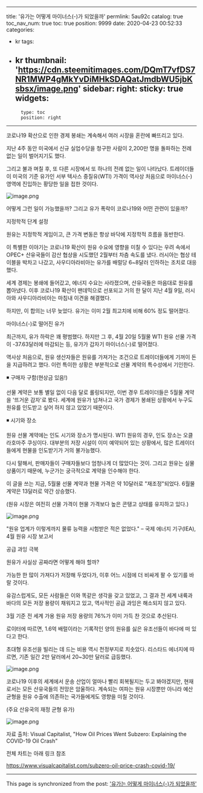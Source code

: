 
---
title: '유가는 어떻게 마이너스(-)가 되었을까'
permlink: 5au92c
catalog: true
toc_nav_num: true
toc: true
position: 9999
date: 2020-04-23 00:52:33
categories:
- kr
tags:
- kr
thumbnail: 'https://cdn.steemitimages.com/DQmT7vfDS7NR1MWP4gMkYvDiMHkSDAQatJmdbWU5jbKsbsx/image.png'
sidebar:
    right:
        sticky: true
widgets:
    -
        type: toc
        position: right
---


코로나19 확산으로 인한 경제 봉쇄는 계속해서 여러 시장을 혼란에 빠뜨리고 있다.


지난 4주 동안 미국에서 신규 실업수당을 청구한 사람이 2,200만 명을 돌파하는 전례 없는 일이 벌어지기도 했다.


그리고 불과 며칠 후, 또 다른 시장에서 또 하나의 전례 없는 일이 나타났다. 트레이더들이 미국의 기준 유가인 서부 텍사스 중질유(WTI) 가격이 역사상 처음으로 마이너스(-) 영역에 진입하는 황당한 일을 접한 것이다.



![image.png](https://cdn.steemitimages.com/DQmT7vfDS7NR1MWP4gMkYvDiMHkSDAQatJmdbWU5jbKsbsx/image.png)



어떻게 그런 일이 가능했을까? 그리고 유가 폭락이 코로나19와 어떤 관련이 있을까?


지정학적 단계 설정


원유는 지정학적 게임이고, 큰 가격 변동은 항상 바닥에 지정학적 흐름을 동반한다.


이 특별한 이야기는 코로나19 확산이 원유 수요에 영향을 미칠 수 있다는 우려 속에서 OPEC+ 산유국들이 감산 협상을 시도했던 2월부터 차츰 속도를 냈다. 러시아는 협상 테이블을 박차고 나갔고, 사우디아라비아는 유가를 배럴당 6~8달러 인하하는 조치로 대응했다.


세계 경제는 봉쇄에 들어갔고, 에너지 수요는 사라졌으며, 산유국들은 마음대로 원유를 뽑아냈다. 이후 코로나19 확산이 팬데믹으로 선포되고 거의 한 달이 지난 4월 9일, 러시아와 사우디아라비아는 마침내 이견을 해결했다.


하지만, 이 합의는 너무 늦었다. 유가는 이미 2월 최고치에 비해 60% 정도 떨어졌다.


마이너스(-)로 떨어진 유가


최근까지, 유가 하락은 꽤 평범했다. 하지만 그 후, 4월 20일 5월물 WTI 원유 선물 가격이 -37.63달러에 마감되는 등, 유가가 갑자기 마이너스(-)로 떨어졌다.


역사상 처음으로, 원유 생산자들은 원유를 가져가는 조건으로 트레이더들에게 기꺼이 돈을 지급하려고 했다. 이런 특이한 상황은 부분적으로 선물 계약의 특수성에서 기인한다.


◾ 구매자 구함(현상금 있음!)


선물 계약은 보통 별일 없이 다음 달로 롤링되지만, 이번 경우 트레이더들은 5월물 계약을 '뜨거운 감자'로 봤다. 세계에 원유가 넘쳐나고 국가 경제가 봉쇄된 상황에서 누구도 원유를 인도받고 싶어 하지 않고 있었기 때문이다.


◾ 시기와 장소


원유 선물 계약에는 인도 시기와 장소가 명시된다. WTI 원유의 경우, 인도 장소는 오클라호마주 쿠싱이다. 대부분의 저장 시설이 이미 예약되어 있는 상황에서, 많은 트레이더들에게 현물을 인도받기가 거의 불가능했다.


다시 말해서, 판매자들이 구매자들보다 엄청나게 더 많았다는 것이. 그리고 원유는 실물 상품이기 때문에, 누군가는 궁극적으로 계약을 인수해야 한다.


이 글을 쓰는 지금, 5월물 선물 계약과 현물 가격은 약 10달러로 "재조정"되었다. 6월물 계약은 13달러로 약간 상승했다.


(원유 시장은 여전히 선물 가격이 현물 가격보다 높은 콘탱고 상태를 유지하고 있다.)


![image.png](https://cdn.steemitimages.com/DQmcYe8u8eMK3vmDS76kDXqHEWixHkXwsv5A1RKZDiUdq3u/image.png)



"원유 업계가 이렇게까지 물류 능력을 시험받은 적은 없었다." – 국제 에너지 기구(IEA), 4월 원유 시장 보고서


공급 과잉 극복


원유가 사실상 공짜라면 어떻게 해야 할까?


가능한 한 많이 가져다가 저장해 두었다가, 이후 어느 시점에 더 비싸게 팔 수 있기를 바랄 것이다.


유감스럽게도, 모든 사람들은 이와 똑같은 생각을 갖고 있었고, 그 결과 전 세계 내륙과 바다의 모든 저장 용량이 채워지고 있고, 역사적인 공급 과잉은 해소되지 않고 있다.


3월 기준 전 세계 가용 원유 저장 용량의 76%가 이미 가득 찬 것으로 추산된다.


로이터에 따르면, 1.6억 배럴이라는 기록적인 양의 원유를 싫은 유조선들이 바다에 떠 있다고 한다.


초대형 유조선을 빌리는 데 드는 비용 역시 천정부지로 치솟았다. 리스타드 에너지에 따르면, 기존 일간 2만 달러에서 20~30만 달러로 급등했다.



![image.png](https://cdn.steemitimages.com/DQmVuHyw97NS2Y22argXzURgLEFbnQoRpNsNhBKNTBdyTBs/image.png)



코로나19 이후의 세계에서 운송 산업이 얼마나 빨리 회복될지는 두고 봐야겠지만, 현재로서는 모든 산유국들의 전망은 암울하다. 계속되는 여파는 원유 시장뿐만 아니라 예산 균형을 원유 수출에 의존하는 국가들에게도 영향을 미칠 것이다.


(주요 산유국의 재정 균형 유가)

![image.png](https://cdn.steemitimages.com/DQmVioLiJqy3peALpdPDGAgfhTuG31RsVnDujCHDKC9MGyW/image.png)


자료 출처: Visual Capitalist, "How Oil Prices Went Subzero: Explaining the COVID-19 Oil Crash"


전체 차트는 아래 링크 참조


https://www.visualcapitalist.com/subzero-oil-price-crash-covid-19/

- - -

This page is synchronized from the post: ['유가는 어떻게 마이너스(-)가 되었을까'](https://steemit.com/@pius.pius/5au92c)
